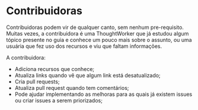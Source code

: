 # Contribuidoras

Contribuidoras podem vir de qualquer canto, sem nenhum pre-requisito.
Muitas vezes, a contribuidora é uma ThoughtWorker que já estudou algum tópico
presente no guia e conhece um pouco mais sobre o assunto, ou uma usuária que
fez uso dos recursos e viu que faltam informações.

A contribuidora:

* Adiciona recursos que conhece;
* Atualiza links quando vê que algum link está desatualizado;
* Cria pull requests;
* Atualiza pull request quando tem comentários;
* Pode ajudar implementando as melhoras para as quais já existem issues ou
  criar issues a serem priorizados;
